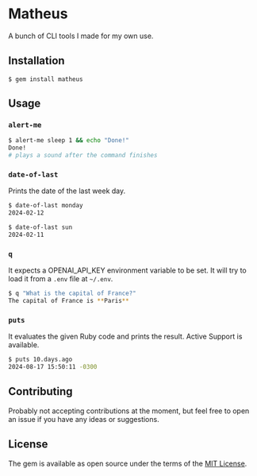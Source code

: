 # Matheus

A bunch of CLI tools I made for my own use.

## Installation

    $ gem install matheus

## Usage

### `alert-me`

```sh
$ alert-me sleep 1 && echo "Done!"
Done!
# plays a sound after the command finishes
```

### `date-of-last`

Prints the date of the last week day.

```sh
$ date-of-last monday
2024-02-12

$ date-of-last sun
2024-02-11
```

### `q`

It expects a OPENAI_API_KEY environment variable to be set. It will try to load
it from a `.env` file at `~/.env`.

```sh
$ q "What is the capital of France?"
The capital of France is **Paris**
```

### `puts`

It evaluates the given Ruby code and prints the result. Active Support is
available.

```sh
$ puts 10.days.ago
2024-08-17 15:50:11 -0300
```

## Contributing

Probably not accepting contributions at the moment, but feel free to open an issue if you have any ideas or suggestions.

## License

The gem is available as open source under the terms of the [MIT License](https://opensource.org/licenses/MIT).
